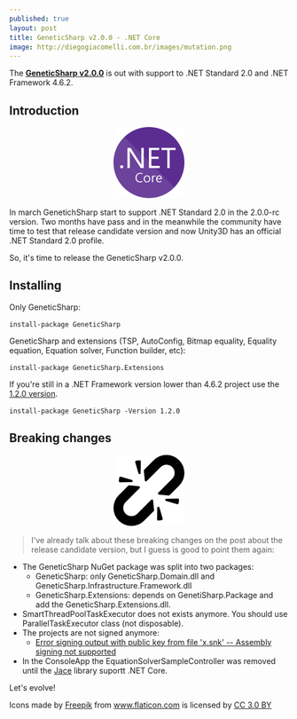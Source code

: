 ```yaml
---
published: true
layout: post
title: GeneticSharp v2.0.0 - .NET Core  
image: http://diegogiacomelli.com.br/images/mutation.png
---
```

The **[GeneticSharp v2.0.0](https://github.com/giacomelli/GeneticSharp/releases/tag/v2.0.0)** is out with support to .NET Standard 2.0 and .NET Framework 4.6.2.
 
## Introduction

<center>
<img src="../images/netcore.svg" width="128">
</center>

In march GenetichSharp start to support .NET Standard 2.0 in the 2.0.0-rc version. Two months have pass and in the meanwhile the community have time to test that release candidate version and now Unity3D has an official .NET Standard 2.0 profile.

So, it's time to release the GeneticSharp v2.0.0.

## Installing
Only GeneticSharp:

```shell
install-package GeneticSharp
```

GeneticSharp and extensions (TSP, AutoConfig, Bitmap equality, Equality equation, Equation solver, Function builder, etc):

```shell
install-package GeneticSharp.Extensions
```

If you're still in a .NET Framework version lower than 4.6.2 project use the [1.2.0 version](https://www.nuget.org/packages/GeneticSharp/1.2.0).

```shell
install-package GeneticSharp -Version 1.2.0
```

## Breaking changes
<center>
<img src="../images/breaking-changes.png" >
</center>

> I've already talk about these breaking changes on the post about the release candidate version, but I guess is good to point them again:

* The GeneticSharp NuGet package was split into two packages:
    * GeneticSharp: only GeneticSharp.Domain.dll and GeneticSharp.Infrastructure.Framework.dll
    * GeneticSharp.Extensions: depends on GenetiSharp.Package and add the GeneticSharp.Extensions.dll.
* SmartThreadPoolTaskExecutor does not exists anymore. You should use ParallelTaskExecutor class (not disposable).
* The projects are not signed anymore:
    * [Error signing output with public key from file 'x.snk' -- Assembly signing not supported](https://github.com/dotnet/cli/issues/6911#issuecomment-309647478)
* In the ConsoleApp the EquationSolverSampleController was removed until the [Jace](https://github.com/pieterderycke/Jace) library suportt .NET Core.

Let's evolve!

<div>Icons made by <a href="http://www.freepik.com" title="Freepik">Freepik</a> from <a href="http://www.flaticon.com" title="Flaticon">www.flaticon.com</a> is licensed by <a href="http://creativecommons.org/licenses/by/3.0/" title="Creative Commons BY 3.0" target="_blank">CC 3.0 BY</a></div>